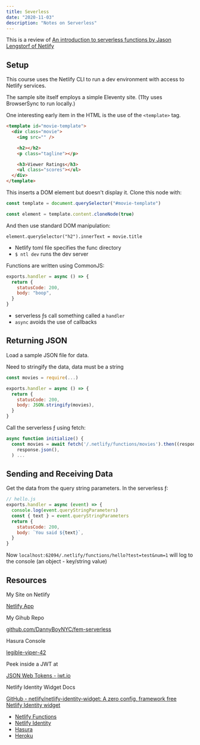 ```yaml
---
title: Severless
date: "2020-11-03"
description: "Notes on Serverless"
---
```


This is a review of [An introduction to serverless functions by Jason Lengstorf of Netlify](https://frontendmasters.com/courses/serverless-functions/)

## Setup

This course uses the Netlify CLI to run a dev environment with access to Netlify services.

The sample site itself employs a simple Eleventy site. (11ty uses BrowserSync to run locally.)

One interesting early item in the HTML is the use of the `<template>` tag.

```html
<template id="movie-template">
  <div class="movie">
    <img src="" />

    <h2></h2>
    <p class="tagline"></p>

    <h3>Viewer Ratings</h3>
    <ul class="scores"></ul>
  </div>
</template>
```

This inserts a DOM element but doesn't display it. Clone this node with:

```js
const template = document.querySelector("#movie-template")

const element = template.content.cloneNode(true)
```

And then use standard DOM manipulation:

`element.querySelector("h2").innerText = movie.title`

- Netlify toml file specifies the func directory
- `$ ntl dev` runs the dev server

Functions are written using CommonJS:

```js
exports.handler = async () => {
  return {
    statusCode: 200,
    body: "boop",
  }
}
```

- serverless ƒs call something called a `handler`
- `async` avoids the use of callbacks

## Returning JSON

Load a sample JSON file for data.

Need to stringify the data, data must be a string

```js
const movies = require(...)

exports.handler = async () => {
  return {
    statusCode: 200,
    body: JSON.stringify(movies),
  }
}
```

Call the serverless ƒ using fetch:

```js
async function initialize() {
  const movies = await fetch('/.netlify/functions/movies').then((response) =>
    response.json(),
  ) ...
```

## Sending and Receiving Data

Get the data from the query string parameters. In the serverless ƒ:

```js
// hello.js
exports.handler = async (event) => {
  console.log(event.queryStringParameters)
  const { text } = event.queryStringParameters
  return {
    statusCode: 200,
    body: `You said ${text}`,
  }
}
```

Now `localhost:62094/.netlify/functions/hello?test=test&num=1` will log to the console (an object - key/string value)

## Resources

My Site on Netlify

[Netlify App](https://app.netlify.com/sites/fem-dd-serverless/overview)

My Gihub Repo

[github.com/DannyBoyNYC/fem-serverless](https://github.com/DannyBoyNYC/fem-serverless)

Hasura Console

[legible-viper-42](https://legible-viper-42.hasura.app/console/)

Peek inside a JWT at

[JSON Web Tokens - jwt.io](https://jwt.io/)

Netlify Identity Widget Docs

[GitHub - netlify/netlify-identity-widget: A zero config, framework free Netlify Identity widget](https://github.com/netlify/netlify-identity-widget)

- [Netlify Functions](https://www.netlify.com/products/functions/?utm_source=fem-sls&utm_medium=functions-jl&utm_campaign=devex)
- [Netlify Identity](https://docs.netlify.com/visitor-access/identity/?utm_source=fem-sls&utm_medium=functions-jl&utm_campaign=devex)
- [Hasura](https://cloud.hasura.io/)
- [Heroku](https://www.heroku.com/)
